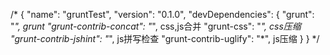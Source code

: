 
/*
{
	"name": "gruntTest",
	"version": "0.1.0",
	"devDependencies": {
		"grunt": "*", grunt 
		"grunt-contrib-concat": "*",  css,js合并 
		"grunt-css": "*",  css压缩 
		"grunt-contrib-jshint": "*",  js拼写检查 
		"grunt-contrib-uglify": "*",  js压缩 
	}
}
*/